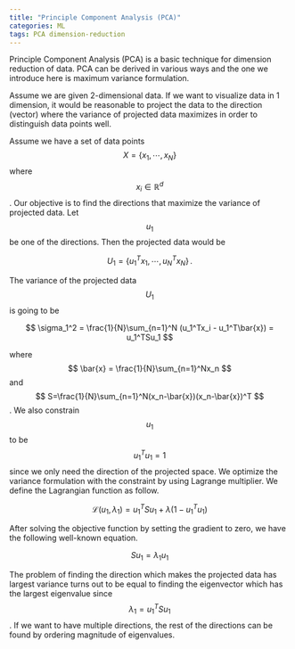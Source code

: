 ```yaml
---
title: "Principle Component Analysis (PCA)"
categories: ML
tags: PCA dimension-reduction
---
```

Principle Component Analysis (PCA) is a basic technique for dimension reduction of data. PCA can be derived in various ways and the one we introduce here is maximum variance formulation. 

Assume we are given 2-dimensional data. If we want to visualize data in 1 dimension, it would be reasonable to project the data to the direction (vector) where the variance of projected data maximizes in order to distinguish data points well.

Assume we have a set of data points $$ X=\{x_1, \cdots, x_N\} $$ where $$ x_i \in \mathbb{R}^d $$. Our objective is to find the directions that maximize the variance of projected data. Let $$ u_1 $$ be one of the directions. Then the projected data would be

$$ U_1 = \{u_1^Tx_1, \cdots, u_N^Tx_N\} \,. $$

The variance of the projected data $$ U_1 $$ is going to be

$$ \sigma_1^2 = \frac{1}{N}\sum_{n=1}^N (u_1^Tx_i - u_1^T\bar{x}) = u_1^TSu_1 $$

where $$ \bar{x} = \frac{1}{N}\sum_{n=1}^Nx_n $$ and $$ S=\frac{1}{N}\sum_{n=1}^N(x_n-\bar{x})(x_n-\bar{x})^T $$. We also constrain $$ u_1 $$ to be $$ u_1^Tu_1=1 $$ since we only need the direction of the projected space. We optimize the variance formulation with the constraint by using Lagrange multiplier. We define the Lagrangian function as follow.

$$ \mathcal{L}(u_1, \lambda_1) = u_1^TSu_1 + \lambda(1-u_1^Tu_1) $$

After solving the objective function by setting the gradient to zero, we have the following well-known equation.

$$ Su_1 = \lambda_1u_1 $$

The problem of finding the direction which makes the projected data has largest variance turns out to be equal to finding the eigenvector which has the largest eigenvalue since $$ \lambda_1 = u_1^TSu_1 $$. If we want to have multiple directions, the rest of the directions can be found by ordering magnitude of eigenvalues.


